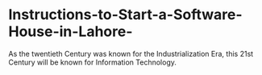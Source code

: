# Instructions-to-Start-a-Software-House-in-Lahore-
As the twentieth Century was known for the Industrialization Era, this 21st Century will be known for Information Technology.
